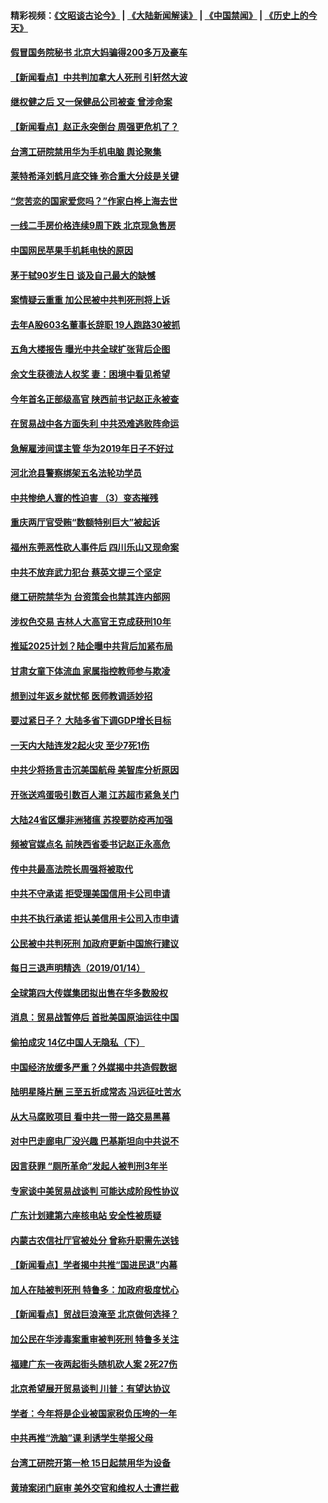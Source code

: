 #### 精彩视频：[《文昭谈古论今》](https://github.com/gfw-breaker/wenzhao/blob/master/README.md?t=01152130) | [《大陆新闻解读》](https://github.com/gfw-breaker/ntdtv-comedy/blob/master/README.md?t=01152130) | [《中国禁闻》](https://github.com/gfw-breaker/ntdtv-news/blob/master/README.md?t=01152130) | [《历史上的今天》](https://github.com/gfw-breaker/today-in-history/blob/master/README.md?t=01152130) 

#### [假冒国务院秘书 北京大妈骗得200多万及豪车](../pages/nsc413/n10977474.md?t=01152130) 

#### [【新闻看点】中共判加拿大人死刑 引轩然大波](../pages/nsc413/n10977667.md?t=01152130) 

#### [继权健之后 又一保健品公司被查 曾涉命案](../pages/nsc413/n10977849.md?t=01152130) 

#### [【新闻看点】赵正永突倒台 周强更危机了？](../pages/nsc413/n10977794.md?t=01152130) 

#### [台湾工研院禁用华为手机电脑 舆论聚集](../pages/nsc413/n10977350.md?t=01152130) 

#### [莱特希泽刘鹤月底交锋 弥合重大分歧是关键](../pages/nsc413/n10977740.md?t=01152130) 

#### [“您苦恋的国家爱您吗？”作家白桦上海去世](../pages/nsc413/n10977520.md?t=01152130) 

#### [一线二手房价格连续9周下跌 北京现急售房](../pages/nsc413/n10977758.md?t=01152130) 

#### [中国网民苹果手机耗电快的原因](../pages/nsc413/n10977534.md?t=01152130) 

#### [茅于轼90岁生日 谈及自己最大的缺憾](../pages/nsc413/n10977421.md?t=01152130) 

#### [案情疑云重重 加公民被中共判死刑将上诉](../pages/nsc413/n10977650.md?t=01152130) 

#### [去年A股603名董事长辞职 19人跑路30被抓](../pages/nsc413/n10977654.md?t=01152130) 

#### [五角大楼报告 曝光中共全球扩张背后企图](../pages/nsc413/n10977657.md?t=01152130) 

#### [余文生获德法人权奖 妻：困境中看见希望](../pages/nsc413/n10976147.md?t=01152130) 

#### [今年首名正部级高官 陕西前书记赵正永被查](../pages/nsc413/n10977431.md?t=01152130) 

#### [在贸易战中各方面失利 中共恐难逃败阵命运](../pages/nsc413/n10977366.md?t=01152130) 

#### [急解雇涉间谍主管 华为2019年日子不好过](../pages/nsc413/n10976038.md?t=01152130) 

#### [河北沧县警察绑架五名法轮功学员](../pages/nsc413/n10975512.md?t=01152130) 


#### [中共惨绝人寰的性迫害 （3）变态摧残](../pages/nsc413/n10920558.md?t=01152130) 

#### [重庆两厅官受贿“数额特别巨大”被起诉](../pages/nsc413/n10977082.md?t=01152130) 

#### [福州东莞恶性砍人事件后 四川乐山又现命案](../pages/nsc413/n10976821.md?t=01152130) 

#### [中共不放弃武力犯台 蔡英文提三个坚定](../pages/nsc413/n10976997.md?t=01152130) 

#### [继工研院禁华为 台资策会也禁其连内部网](../pages/nsc413/n10976937.md?t=01152130) 

#### [涉权色交易 吉林人大高官王克成获刑10年](../pages/nsc413/n10976904.md?t=01152130) 

#### [推延2025计划？陆企曝中共背后加紧布局](../pages/nsc413/n10976795.md?t=01152130) 

#### [甘肃女童下体流血 家属指控教师参与欺凌](../pages/nsc413/n10976372.md?t=01152130) 

#### [想到过年返乡就忧郁 医师教调适妙招](../pages/nsc413/n10976777.md?t=01152130) 

#### [要过紧日子？ 大陆多省下调GDP增长目标](../pages/nsc413/n10976256.md?t=01152130) 

#### [一天内大陆连发2起火灾 至少7死1伤](../pages/nsc413/n10976624.md?t=01152130) 

#### [中共少将扬言击沉美国航母 美智库分析原因](../pages/nsc413/n10976673.md?t=01152130) 

#### [开张送鸡蛋吸引数百人潮 江苏超市紧急关门](../pages/nsc413/n10976204.md?t=01152130) 

#### [大陆24省区爆非洲猪瘟 苏揆要防疫再加强](../pages/nsc413/n10976445.md?t=01152130) 

#### [频被官媒点名 前陕西省委书记赵正永高危](../pages/nsc413/n10976271.md?t=01152130) 

#### [传中共最高法院长周强将被取代](../pages/nsc413/n10976183.md?t=01152130) 

#### [中共不守承诺 拒受理美国信用卡公司申请](../pages/nsc413/n10975605.md?t=01152130) 

#### [中共不执行承诺 拒认美信用卡公司入市申请](../pages/nsc413/n10976156.md?t=01152130) 

#### [公民被中共判死刑 加政府更新中国旅行建议](../pages/nsc413/n10976159.md?t=01152130) 

#### [每日三退声明精选（2019/01/14）](../pages/nsc413/n10976237.md?t=01152130) 

#### [全球第四大传媒集团拟出售在华多数股权](../pages/nsc413/n10975987.md?t=01152130) 

#### [消息：贸易战暂停后 首批美国原油运往中国](../pages/nsc413/n10976142.md?t=01152130) 

#### [偷拍成灾 14亿中国人无隐私（下）](../pages/nsc413/n10972121.md?t=01152130) 

#### [中国经济放缓多严重？外媒揭中共造假数据](../pages/nsc413/n10975554.md?t=01152130) 

#### [陆明星降片酬 三至五折成常态 冯远征吐苦水](../pages/nsc413/n10975329.md?t=01152130) 

#### [从大马腐败项目 看中共一带一路交易黑幕](../pages/nsc413/n10975091.md?t=01152130) 

#### [对中巴走廊电厂没兴趣 巴基斯坦向中共说不](../pages/nsc413/n10975898.md?t=01152130) 

#### [因言获罪 “厕所革命”发起人被判刑3年半](../pages/nsc413/n10975756.md?t=01152130) 

#### [专家谈中美贸易战谈判 可能达成阶段性协议](../pages/nsc413/n10975743.md?t=01152130) 

#### [广东计划建第六座核电站 安全性被质疑](../pages/nsc413/n10975625.md?t=01152130) 

#### [内蒙古农信社厅官被处分 曾称升职需先送钱](../pages/nsc413/n10975720.md?t=01152130) 

#### [【新闻看点】学者揭中共推“国进民退”内幕](../pages/nsc413/n10975497.md?t=01152130) 

#### [加人在陆被判死刑 特鲁多：加政府极度忧心](../pages/nsc413/n10975591.md?t=01152130) 

#### [【新闻看点】贸战巨浪淹至 北京做何选择？](../pages/nsc413/n10975303.md?t=01152130) 

#### [加公民在华涉毒案重审被判死刑 特鲁多关注](../pages/nsc413/n10975372.md?t=01152130) 

#### [福建广东一夜两起街头随机砍人案 2死27伤](../pages/nsc413/n10975494.md?t=01152130) 

#### [北京希望展开贸易谈判 川普：有望达协议](../pages/nsc413/n10975474.md?t=01152130) 

#### [学者：今年将是企业被国家税负压垮的一年](../pages/nsc413/n10975394.md?t=01152130) 

#### [中共再推“洗脑”课 利诱学生举报父母](../pages/nsc413/n10975169.md?t=01152130) 

#### [台湾工研院开第一枪 15日起禁用华为设备](../pages/nsc413/n10975203.md?t=01152130) 

#### [黄琦案闭门庭审 美外交官和维权人士遭拦截](../pages/nsc413/n10975316.md?t=01152130) 

